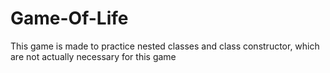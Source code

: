 # Game-Of-Life
This game is made to practice nested classes and class constructor, which are not actually necessary for this game
